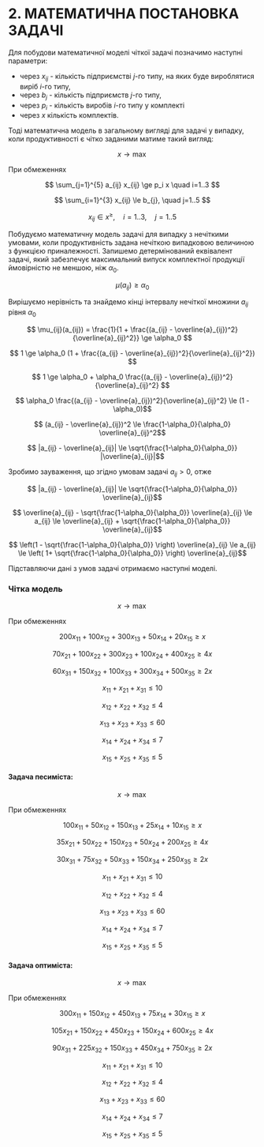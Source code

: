 # 2. МАТЕМАТИЧНА ПОСТАНОВКА ЗАДАЧІ

Для побудови математичної моделі чіткої задачі позначимо наступні параметри:
- через $x_{ij}$ - кількість підприємстві $j$-го типу, на яких буде вироблятися виріб $i$-го типу, 
- через $b_{j}$ - кількість підприємств $j$-го типу, 
- через $p_i$ - кількість виробів $i$-го типу у комплекті
- через $x$ кількість комплектів. 
  
Тоді математична модель в загальному вигляді для задачі у випадку, коли продуктивності є чітко заданими матиме такий вигляд:

$$ x \rightarrow \max $$

При обмеженнях

$$ \sum_{j=1}^{5} a_{ij} x_{ij} \ge p_i x \quad i=1..3 $$

$$ \sum_{i=1}^{3} x_{ij} \le b_{j}, \quad j=1..5 $$

$$ x_{ij} \in x^{\ge} , \quad i=1..3, \quad j=1..5 $$

Побудуємо математичну модель задачі для випадку з нечіткими умовами, коли продуктивність задана нечіткою випадковою величиною з функцією приналежності. Запишемо детермінований еквівалент задачі, який забезпечує максимальний випуск комплектної продукції ймовірністю не меншою, ніж $\alpha_0$.

$$ \mu(a_{ij})  \ge \alpha_0 $$

Вирішуємо нерівність та знайдемо кінці інтервалу нечіткої множини $a_{ij}$ рівня $\alpha_0$

$$ \mu_{ij}(a_{ij}) = \frac{1}{1 + \frac{(a_{ij} - \overline{a}_{ij})^2}{\overline{a}_{ij}^2}} \ge \alpha_0 $$

$$ 1 \ge \alpha_0 (1 + \frac{(a_{ij} - \overline{a}_{ij})^2}{\overline{a}_{ij}^2}) $$

$$ 1 \ge \alpha_0 + \alpha_0 \frac{(a_{ij} - \overline{a}_{ij})^2}{\overline{a}_{ij}^2} $$

$$ \alpha_0 \frac{(a_{ij} - \overline{a}_{ij})^2}{\overline{a}_{ij}^2} \le (1 - \alpha_0)$$

$$ (a_{ij} - \overline{a}_{ij})^2 \le \frac{1-\alpha_0}{\alpha_0} \overline{a}_{ij}^2$$

$$ |a_{ij} - \overline{a}_{ij}| \le \sqrt{\frac{1-\alpha_0}{\alpha_0}} |\overline{a}_{ij}|$$

Зробимо зауваження, що згідно умовам задачі ${a}_{ij} > 0$, отже 

$$ |a_{ij} - \overline{a}_{ij}| \le \sqrt{\frac{1-\alpha_0}{\alpha_0}} \overline{a}_{ij}$$

$$ \overline{a}_{ij} - \sqrt{\frac{1-\alpha_0}{\alpha_0}} \overline{a}_{ij} \le a_{ij} \le \overline{a}_{ij} + \sqrt{\frac{1-\alpha_0}{\alpha_0}} \overline{a}_{ij}$$

$$ \left(1 - \sqrt{\frac{1-\alpha_0}{\alpha_0}} \right) \overline{a}_{ij} \le a_{ij} \le \left( 1+ \sqrt{\frac{1-\alpha_0}{\alpha_0}} \right) \overline{a}_{ij}$$

Підставляючи дані з умов задачі отримаємо наступні моделі.
### Чітка модель

$$ x \rightarrow \max $$

При обмеженнях

$$ 200 x_{11} + 100 x_{12} + 300 x_{13} +  50 x_{14} +  20 x_{15} \ge x
$$

$$ 70 x_{21} + 100 x_{22} + 300 x_{23} + 100 x_{24} + 400 x_{25} \ge 4x 
$$

$$ 60 x_{31} + 150 x_{32} + 100 x_{33} + 300 x_{34} + 500 x_{35} \ge 2x
$$

$$ x_{11} + x_{21} + x_{31} \le 10 $$

$$ x_{12} + x_{22} + x_{32} \le 4 $$

$$ x_{13} + x_{23} + x_{33} \le 60 $$

$$ x_{14} + x_{24} + x_{34} \le 7 $$

$$ x_{15} + x_{25} + x_{35} \le 5 $$

#### Задача песиміста:

$$ x \rightarrow \max $$

При обмеженнях

$$ 100 x_{11} +  50 x_{12} + 150 x_{13} +  25 x_{14} +  10 x_{15} \ge x $$

$$ 35 x_{21} +  50 x_{22} + 150 x_{23} +  50 x_{24} + 200 x_{25} \ge 4x $$

$$ 30 x_{31} +  75 x_{32} +  50 x_{33} + 150 x_{34} + 250 x_{35} \ge 2x $$

$$ x_{11} + x_{21} + x_{31} \le 10 $$

$$ x_{12} + x_{22} + x_{32} \le 4 $$

$$ x_{13} + x_{23} + x_{33} \le 60 $$

$$ x_{14} + x_{24} + x_{34} \le 7 $$

$$ x_{15} + x_{25} + x_{35} \le 5 $$

#### Задача оптиміста:

$$ x \rightarrow \max $$

При обмеженнях

$$ 300 x_{11} + 150 x_{12} + 450 x_{13} +  75 x_{14} +  30 x_{15}  \ge x $$

$$ 105 x_{21} + 150 x_{22} + 450 x_{23} + 150 x_{24} + 600 x_{25} \ge 4x $$

$$ 90 x_{31} + 225 x_{32} + 150 x_{33} + 450 x_{34} + 750 x_{35} \ge 2x $$

$$ x_{11} + x_{21} + x_{31} \le 10 $$

$$ x_{12} + x_{22} + x_{32} \le 4 $$

$$ x_{13} + x_{23} + x_{33} \le 60 $$

$$ x_{14} + x_{24} + x_{34} \le 7 $$

$$ x_{15} + x_{25} + x_{35} \le 5 $$

